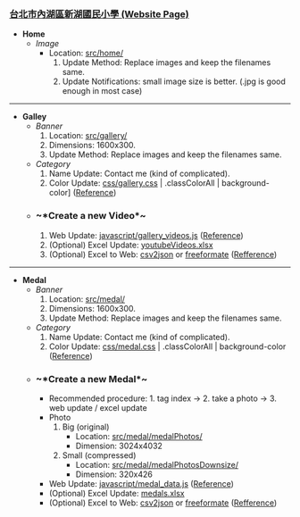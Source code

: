 ### [台北市內湖區新湖國民小學 (Website Page)](https://xinhuelementaryschool.github.io/)
* **Home**
  * *Image*
    * Location: [src/home/](./src/home/)
      1. Update Method:  Replace images and keep the filenames same.
      2. Update Notifications: small image size is better.  (.jpg is good enough in most case)
---
* **Galley**
  * *Banner*
    1. Location: [src/gallery/](src/gallery/)
    2. Dimensions: 1600x300.
    3. Update Method: Replace images and keep the filenames same.
  * *Category* 
    1. Name Update: Contact me (kind of complicated).
    2. Color Update: [css/gallery.css](css/gallery.css) | .classColorAll | background-color] ([Reference](tutorial/gallery/Category_Color.png))
  * ### \~*Create a new Video\*~
    1. Web Update: [javascript/gallery_videos.js](javascript/gallery_videos.js) ([Reference](https://www.youtube.com/watch?v=Eq7yArnPIIc&feature=youtu.be))
    2. (Optional) Excel Update:  [youtubeVideos.xlsx](youtubeVideos.xlsx) 
    3. (Optional) Excel to Web:  [csv2json](https://www.csvjson.com/csv2json) or [freeformate](https://www.freeformatter.com/csv-to-json-converter.html) ([Refference](tutorial/gallery/Excel_to_Web.mp4))
---
* **Medal**
  * *Banner*
     1. Location: [src/medal/](src/medal/)
     2. Dimensions: 1600x300.
     3. Update Method: Replace images and keep the filenames same.
  * *Category* 
     1. Name Update: Contact me (kind of complicated).
     2. Color Update: [css/medal.css](css/medal.css) | .classColorAll | background-color ([Reference](tutorial/medal/Category_Color.jpg))
  * ### \~*Create a new Medal\*~
     * Recommended procedure: 1. tag index -> 2. take a photo -> 3.  web update / excel update 
     * Photo
       1. Big (original)
            * Location: [src/medal/medalPhotos/](src/medal/medalPhotos/)
            * Dimension: 3024x4032
       2. Small (compressed)
            * Location: [src/medal/medalPhotosDownsize/](src/medal/medalPhotosDownsize/)
            * Dimension: 320x426
     * Web Update: [javascript/medal_data.js](javascript/medal_data.js) ([Reference](tutorial/medal/Medal_Update.mp4))
     * (Optional) Excel Update:  [medals.xlsx](medals.xlsx)
     * (Optional) Excel to Web:  [csv2json](https://www.csvjson.com/csv2json) or [freeformate](https://www.freeformatter.com/csv-to-json-converter.html)  ([Refference](tutorial/medal/Excel_to_Web.mp4))
